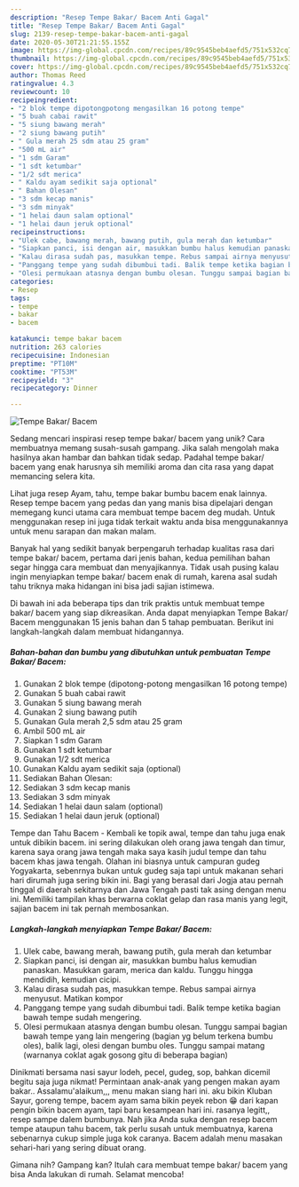 ```yaml
---
description: "Resep Tempe Bakar/ Bacem Anti Gagal"
title: "Resep Tempe Bakar/ Bacem Anti Gagal"
slug: 2139-resep-tempe-bakar-bacem-anti-gagal
date: 2020-05-30T21:21:55.155Z
image: https://img-global.cpcdn.com/recipes/89c9545beb4aefd5/751x532cq70/tempe-bakar-bacem-foto-resep-utama.jpg
thumbnail: https://img-global.cpcdn.com/recipes/89c9545beb4aefd5/751x532cq70/tempe-bakar-bacem-foto-resep-utama.jpg
cover: https://img-global.cpcdn.com/recipes/89c9545beb4aefd5/751x532cq70/tempe-bakar-bacem-foto-resep-utama.jpg
author: Thomas Reed
ratingvalue: 4.3
reviewcount: 10
recipeingredient:
- "2 blok tempe dipotongpotong mengasilkan 16 potong tempe"
- "5 buah cabai rawit"
- "5 siung bawang merah"
- "2 siung bawang putih"
- " Gula merah 25 sdm atau 25 gram"
- "500 mL air"
- "1 sdm Garam"
- "1 sdt ketumbar"
- "1/2 sdt merica"
- " Kaldu ayam sedikit saja optional"
- " Bahan Olesan"
- "3 sdm kecap manis"
- "3 sdm minyak"
- "1 helai daun salam optional"
- "1 helai daun jeruk optional"
recipeinstructions:
- "Ulek cabe, bawang merah, bawang putih, gula merah dan ketumbar"
- "Siapkan panci, isi dengan air, masukkan bumbu halus kemudian panaskan. Masukkan garam, merica dan kaldu. Tunggu hingga mendidih, kemudian cicipi."
- "Kalau dirasa sudah pas, masukkan tempe. Rebus sampai airnya menyusut. Matikan kompor"
- "Panggang tempe yang sudah dibumbui tadi. Balik tempe ketika bagian bawah tempe sudah mengering."
- "Olesi permukaan atasnya dengan bumbu olesan. Tunggu sampai bagian bawah tempe yang lain mengering (bagian yg belum terkena bumbu oles), balik lagi, olesi dengan bumbu oles. Tunggu sampai matang (warnanya coklat agak gosong gitu di beberapa bagian)"
categories:
- Resep
tags:
- tempe
- bakar
- bacem

katakunci: tempe bakar bacem 
nutrition: 263 calories
recipecuisine: Indonesian
preptime: "PT10M"
cooktime: "PT53M"
recipeyield: "3"
recipecategory: Dinner

---
```



![Tempe Bakar/ Bacem](https://img-global.cpcdn.com/recipes/89c9545beb4aefd5/751x532cq70/tempe-bakar-bacem-foto-resep-utama.jpg)

Sedang mencari inspirasi resep tempe bakar/ bacem yang unik? Cara membuatnya memang susah-susah gampang. Jika salah mengolah maka hasilnya akan hambar dan bahkan tidak sedap. Padahal tempe bakar/ bacem yang enak harusnya sih memiliki aroma dan cita rasa yang dapat memancing selera kita.

Lihat juga resep Ayam, tahu, tempe bakar bumbu bacem enak lainnya. Resep tempe bacem yang pedas dan yang manis bisa dipelajari dengan memegang kunci utama cara membuat tempe bacem deg mudah. Untuk menggunakan resep ini juga tidak terkait waktu anda bisa menggunakannya untuk menu sarapan dan makan malam.

Banyak hal yang sedikit banyak berpengaruh terhadap kualitas rasa dari tempe bakar/ bacem, pertama dari jenis bahan, kedua pemilihan bahan segar hingga cara membuat dan menyajikannya. Tidak usah pusing kalau ingin menyiapkan tempe bakar/ bacem enak di rumah, karena asal sudah tahu triknya maka hidangan ini bisa jadi sajian istimewa.


Di bawah ini ada beberapa tips dan trik praktis untuk membuat tempe bakar/ bacem yang siap dikreasikan. Anda dapat menyiapkan Tempe Bakar/ Bacem menggunakan 15 jenis bahan dan 5 tahap pembuatan. Berikut ini langkah-langkah dalam membuat hidangannya.

<!--inarticleads1-->

##### Bahan-bahan dan bumbu yang dibutuhkan untuk pembuatan Tempe Bakar/ Bacem:

1. Gunakan 2 blok tempe (dipotong-potong mengasilkan 16 potong tempe)
1. Gunakan 5 buah cabai rawit
1. Gunakan 5 siung bawang merah
1. Gunakan 2 siung bawang putih
1. Gunakan  Gula merah 2,5 sdm atau 25 gram
1. Ambil 500 mL air
1. Siapkan 1 sdm Garam
1. Gunakan 1 sdt ketumbar
1. Gunakan 1/2 sdt merica
1. Gunakan  Kaldu ayam sedikit saja (optional)
1. Sediakan  Bahan Olesan:
1. Sediakan 3 sdm kecap manis
1. Sediakan 3 sdm minyak
1. Sediakan 1 helai daun salam (optional)
1. Sediakan 1 helai daun jeruk (optional)


Tempe dan Tahu Bacem - Kembali ke topik awal, tempe dan tahu juga enak untuk dibikin bacem. ini sering dilakukan oleh orang jawa tengah dan timur, karena saya orang jawa tengah maka saya kasih judul tempe dan tahu bacem khas jawa tengah. Olahan ini biasnya untuk campuran gudeg Yogyakarta, sebenrnya bukan untuk gudeg saja tapi untuk makanan sehari hari dirumah juga sering bikin ini. Bagi yang berasal dari Jogja atau pernah tinggal di daerah sekitarnya dan Jawa Tengah pasti tak asing dengan menu ini. Memiliki tampilan khas berwarna coklat gelap dan rasa manis yang legit, sajian bacem ini tak pernah membosankan. 

<!--inarticleads2-->

##### Langkah-langkah menyiapkan Tempe Bakar/ Bacem:

1. Ulek cabe, bawang merah, bawang putih, gula merah dan ketumbar
1. Siapkan panci, isi dengan air, masukkan bumbu halus kemudian panaskan. Masukkan garam, merica dan kaldu. Tunggu hingga mendidih, kemudian cicipi.
1. Kalau dirasa sudah pas, masukkan tempe. Rebus sampai airnya menyusut. Matikan kompor
1. Panggang tempe yang sudah dibumbui tadi. Balik tempe ketika bagian bawah tempe sudah mengering.
1. Olesi permukaan atasnya dengan bumbu olesan. Tunggu sampai bagian bawah tempe yang lain mengering (bagian yg belum terkena bumbu oles), balik lagi, olesi dengan bumbu oles. Tunggu sampai matang (warnanya coklat agak gosong gitu di beberapa bagian)


Dinikmati bersama nasi sayur lodeh, pecel, gudeg, sop, bahkan dicemil begitu saja juga nikmat! Permintaan anak-anak yang pengen makan ayam bakar.. Assalamu&#39;alaikum,,, menu makan siang hari ini. aku bikin Kluban Sayur, goreng tempe, bacem ayam sama bikin peyek rebon 😁 dari kapan pengin bikin bacem ayam, tapi baru kesampean hari ini. rasanya legitt,, resep sampe dalem bumbunya. Nah jika Anda suka dengan resep bacem tempe ataupun tahu bacem, tak perlu susah untuk membuatnya, karena sebenarnya cukup simple juga kok caranya. Bacem adalah menu masakan sehari-hari yang sering dibuat orang. 

Gimana nih? Gampang kan? Itulah cara membuat tempe bakar/ bacem yang bisa Anda lakukan di rumah. Selamat mencoba!
